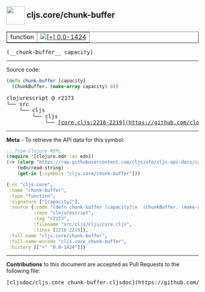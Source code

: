 ## <img width="48px" valign="middle" src="http://i.imgur.com/Hi20huC.png"> cljs.core/chunk-buffer

 <table border="1">
<tr>

<td>function</td>
<td><a href="https://github.com/cljsinfo/cljs-api-docs/tree/0.0-1424"><img valign="middle" alt="[+] 0.0-1424" src="https://img.shields.io/badge/+-0.0--1424-lightgrey.svg"></a> </td>
</tr>
</table>

 <samp>
(__chunk-buffer__ capacity)<br>
</samp>

---





Source code:

```clj
(defn chunk-buffer [capacity]
  (ChunkBuffer. (make-array capacity) 0))
```

 <pre>
clojurescript @ r2173
└── src
    └── cljs
        └── cljs
            └── <ins>[core.cljs:2218-2219](https://github.com/clojure/clojurescript/blob/r2173/src/cljs/cljs/core.cljs#L2218-L2219)</ins>
</pre>


---

__Meta__ - To retrieve the API data for this symbol:

```clj
;; from Clojure REPL
(require '[clojure.edn :as edn])
(-> (slurp "https://raw.githubusercontent.com/cljsinfo/cljs-api-docs/catalog/cljs-api.edn")
    (edn/read-string)
    (get-in [:symbols "cljs.core/chunk-buffer"]))
```

```clj
{:ns "cljs.core",
 :name "chunk-buffer",
 :type "function",
 :signature ["[capacity]"],
 :source {:code "(defn chunk-buffer [capacity]\n  (ChunkBuffer. (make-array capacity) 0))",
          :repo "clojurescript",
          :tag "r2173",
          :filename "src/cljs/cljs/core.cljs",
          :lines [2218 2219]},
 :full-name "cljs.core/chunk-buffer",
 :full-name-encode "cljs.core_chunk-buffer",
 :history [["+" "0.0-1424"]]}

```

---

__Contributions__ to this document are accepted as Pull Requests to the following file:

 <pre>
[cljsdoc/cljs.core_chunk-buffer.cljsdoc](https://github.com/cljsinfo/cljs-api-docs/blob/master/cljsdoc/cljs.core_chunk-buffer.cljsdoc)
</pre>

